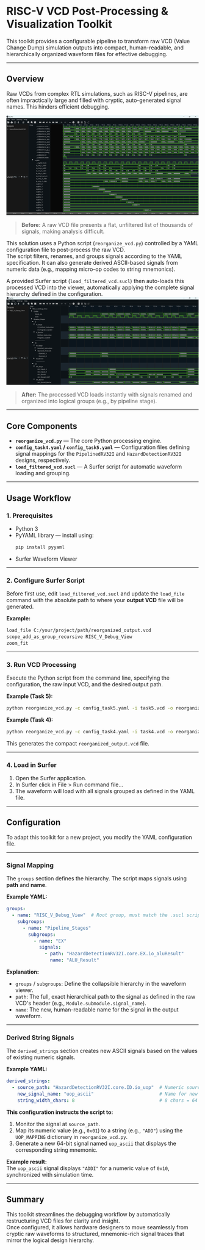 # RISC-V VCD Post-Processing & Visualization Toolkit

This toolkit provides a configurable pipeline to transform raw VCD (Value Change Dump) simulation outputs into compact, human-readable, and hierarchically organized waveform files for effective debugging.

---

## Overview

Raw VCDs from complex RTL simulations, such as RISC-V pipelines, are often impractically large and filled with cryptic, auto-generated signal names. This hinders efficient debugging.

![Screenshot of the animation](visualization.png)

> **Before:** A raw VCD file presents a flat, unfiltered list of thousands of signals, making analysis difficult.

This solution uses a Python script (`reorganize_vcd.py`) controlled by a YAML configuration file to post-process the raw VCD.  
The script filters, renames, and groups signals according to the YAML specification. It can also generate derived ASCII-based signals from numeric data (e.g., mapping micro-op codes to string mnemonics).

A provided Surfer script (`load_filtered_vcd.sucl`) then auto-loads this processed VCD into the viewer, automatically applying the complete signal hierarchy defined in the configuration.
![Screenshot of the animation](visualization2.png)
> **After:** The processed VCD loads instantly with signals renamed and organized into logical groups (e.g., by pipeline stage).

---

## Core Components

- **`reorganize_vcd.py`** — The core Python processing engine.  
- **`config_task4.yaml` / `config_task5.yaml`** — Configuration files defining signal mappings for the `PipelinedRV32I` and `HazardDetectionRV32I` designs, respectively.  
- **`load_filtered_vcd.sucl`** — A Surfer script for automatic waveform loading and grouping.

---

## Usage Workflow

### 1. Prerequisites

- Python 3  
- PyYAML library — install using:
  ```bash
  pip install pyyaml
  ```
- Surfer Waveform Viewer

---

### 2. Configure Surfer Script

Before first use, edit `load_filtered_vcd.sucl` and update the `load_file` command with the absolute path to where your **output VCD** file will be generated.

**Example:**
```bash
load_file C:/your/project/path/reorganized_output.vcd
scope_add_as_group_recursive RISC_V_Debug_View
zoom_fit
```

---

### 3. Run VCD Processing

Execute the Python script from the command line, specifying the configuration, the raw input VCD, and the desired output path.

**Example (Task 5):**
```bash
python reorganize_vcd.py -c config_task5.yaml -i task5.vcd -o reorganized_output.vcd
```

**Example (Task 4):**
```bash
python reorganize_vcd.py -c config_task4.yaml -i task4.vcd -o reorganized_output.vcd
```

This generates the compact `reorganized_output.vcd` file.

---

### 4. Load in Surfer

1. Open the Surfer application.  
2. In Surfer click in File > Run command file...
3. The waveform will load with all signals grouped as defined in the YAML file.

---

## Configuration

To adapt this toolkit for a new project, you modify the YAML configuration file.

---

### Signal Mapping

The `groups` section defines the hierarchy. The script maps signals using **path** and **name**.

**Example YAML:**
```yaml
groups:
  - name: "RISC_V_Debug_View"  # Root group, must match the .sucl script
    subgroups:
      - name: "Pipeline_Stages"
        subgroups:
          - name: "EX"
            signals:
              - path: "HazardDetectionRV32I.core.EX.io_aluResult"
                name: "ALU_Result"
```

**Explanation:**
- `groups` / `subgroups`: Define the collapsible hierarchy in the waveform viewer.  
- `path`: The full, exact hierarchical path to the signal as defined in the raw VCD's header (e.g., `Module.submodule.signal_name`).  
- `name`: The new, human-readable name for the signal in the output waveform.

---

### Derived String Signals

The `derived_strings` section creates new ASCII signals based on the values of existing numeric signals.

**Example YAML:**
```yaml
derived_strings:
  - source_path: "HazardDetectionRV32I.core.ID.io_uop"  # Numeric source signal
    new_signal_name: "uop_ascii"                        # Name for new string signal
    string_width_chars: 8                               # 8 chars = 64 bits
```

**This configuration instructs the script to:**
1. Monitor the signal at `source_path`.  
2. Map its numeric value (e.g., `0x01`) to a string (e.g., `"ADD"`) using the `UOP_MAPPING` dictionary in `reorganize_vcd.py`.  
3. Generate a new 64-bit signal named `uop_ascii` that displays the corresponding string mnemonic.

**Example result:**  
The `uop_ascii` signal displays `"ADDI"` for a numeric value of `0x10`, synchronized with simulation time.

---

## Summary

This toolkit streamlines the debugging workflow by automatically restructuring VCD files for clarity and insight.  
Once configured, it allows hardware designers to move seamlessly from cryptic raw waveforms to structured, mnemonic-rich signal traces that mirror the logical design hierarchy.
